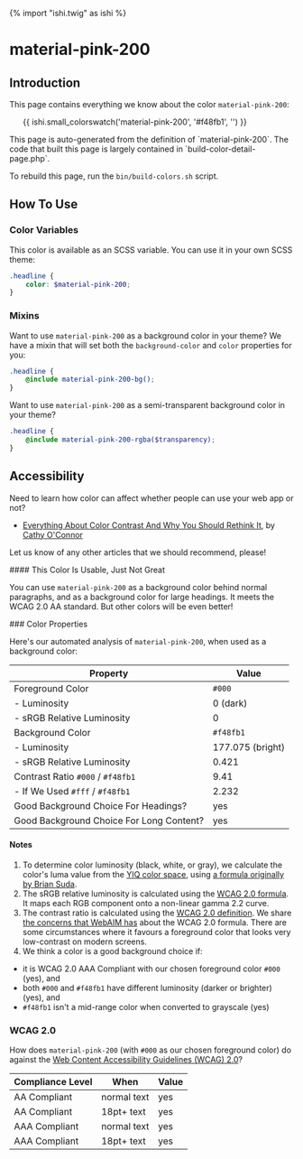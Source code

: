 {% import "ishi.twig" as ishi %}
# material-pink-200

## Introduction

This page contains everything we know about the color `material-pink-200`:

<div class="grid">
    <div class="cell">
        <div class="swatch">
            <ul>
                {{ ishi.small_colorswatch('material-pink-200', '#f48fb1', '') }}
            </ul>
        </div>
    </div>
</div>

<div class="callout attention" markdown="1">
This page is auto-generated from the definition of `material-pink-200`. The code that built this page is largely contained in `build-color-detail-page.php`.

To rebuild this page, run the `bin/build-colors.sh` script.
</div>

## How To Use

### Color Variables

This color is available as an SCSS variable. You can use it in your own SCSS theme:

```scss
.headline {
    color: $material-pink-200;
}
```

### Mixins

Want to use `material-pink-200` as a background color in your theme? We have a mixin that will set both the `background-color` and `color` properties for you:

```scss
.headline {
    @include material-pink-200-bg();
}
```

Want to use `material-pink-200` as a semi-transparent background color in your theme?

```scss
.headline {
    @include material-pink-200-rgba($transparency);
}
```

## Accessibility

Need to learn how color can affect whether people can use your web app or not?

* [Everything About Color Contrast And Why You Should Rethink It](https://www.smashingmagazine.com/2014/10/color-contrast-tips-and-tools-for-accessibility/), by [Cathy O'Connor](http://www.twitter.com/cagocon)

Let us know of any other articles that we should recommend, please!
<div class="callout warning" markdown="1">
#### This Color Is Usable, Just Not Great

You can use `material-pink-200` as a background color behind normal paragraphs, and as a background color for large headings. It meets the WCAG 2.0 AA standard. But other colors will be even better!
</div>
### Color Properties

Here's our automated analysis of `material-pink-200`, when used as a background color:

Property | Value
---------|------
Foreground Color | `#000`
- Luminosity | 0 (dark)
- sRGB Relative Luminosity | 0
Background Color | `#f48fb1`
- Luminosity | 177.075 (bright)
- sRGB Relative Luminosity | 0.421
Contrast Ratio `#000` / `#f48fb1` | 9.41
- If We Used `#fff` / `#f48fb1` | 2.232
Good Background Choice For Headings? | yes
Good Background Choice For Long Content? | yes

#### Notes

1. To determine color luminosity (black, white, or gray), we calculate the color's luma value from the [YIQ color space](https://en.wikipedia.org/wiki/YIQ), using [a formula originally by Brian Suda](https://24ways.org/2010/calculating-color-contrast/).
1. The sRGB relative luminosity is calculated using the [WCAG 2.0 formula](https://www.w3.org/TR/WCAG20/#relativeluminancedef). It maps each RGB component onto a non-linear gamma 2.2 curve.
1. The contrast ratio is calculated using the [WCAG 2.0 definition](https://www.w3.org/TR/2008/REC-WCAG20-20081211/#contrast-ratiodef). We share [the concerns that WebAIM has](http://webaim.org/blog/wcag-2-1-feedback/) about the WCAG 2.0 formula. There are some circumstances where it favours a foreground color that looks very low-contrast on modern screens.
1. We think a color is a good background choice if:
  - it is WCAG 2.0 AAA Compliant with our chosen foreground color `#000` (yes), and
  - both `#000` and `#f48fb1` have different luminosity (darker or brighter) (yes), and
  - `#f48fb1` isn't a mid-range color when converted to grayscale (yes)

### WCAG 2.0

How does `material-pink-200` (with `#000` as our chosen foreground color) do against the [Web Content Accessibility Guidelines (WCAG) 2.0](https://www.w3.org/TR/WCAG20/)?

Compliance Level | When | Value
-----------------|------|------
AA Compliant | normal text | yes
AA Compliant | 18pt+ text | yes
AAA Compliant | normal text | yes
AAA Compliant | 18pt+ text | yes